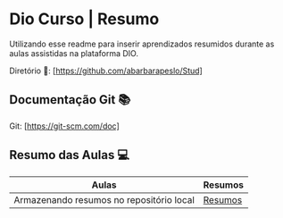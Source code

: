 
# Dio Curso | Resumo

Utilizando esse readme para inserir aprendizados resumidos durante as aulas assistidas na plataforma DIO.

Diretório 📁:
[https://github.com/abarbarapeslo/Stud]


## Documentação Git 📚
 Git: [https://git-scm.com/doc]

## Resumo das Aulas 💻

|Aulas | Resumos|
|------|-------|
|Armazenando resumos no repositório local| [Resumos](https://github.com/abarbarapeslo/Stud/)|

